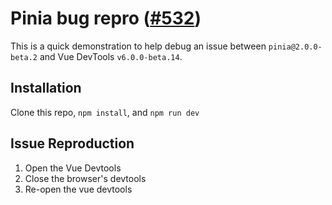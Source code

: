 # Pinia bug repro ([#532](https://github.com/posva/pinia/issues/532))

This is a quick demonstration to help debug an issue between `pinia@2.0.0-beta.2` and Vue DevTools `v6.0.0-beta.14`.

## Installation

Clone this repo, `npm install`, and `npm run dev`

## Issue Reproduction

1. Open the Vue Devtools
1. Close the browser's devtools
1. Re-open the vue devtools

